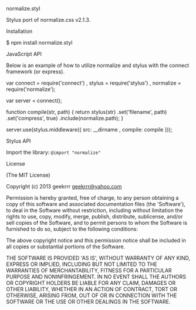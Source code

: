 normalize.styl

Stylus port of normalize.css v2.1.3.

Installation

$ npm install normalize.styl

JavaScript API

Below is an example of how to utilize normalize and stylus with the connect framework (or express).

var connect = require('connect')
  , stylus = require('stylus')
  , normalize = require('normalize');

var server = connect();

function compile(str, path) {
  return stylus(str)
    .set('filename', path)
    .set('compress', true)
    .include(normalize.path);
}

server.use(stylus.middleware({
    src: __dirname
  , compile: compile
}));

Stylus API

Import the library:
`@import "normalize"`

License

(The MIT License)

Copyright (c) 2013 geekrrr <geekrrr@yahoo.com>

Permission is hereby granted, free of charge, to any person obtaining a copy of this software and associated documentation files (the 'Software'), to deal in the Software without restriction, including without limitation the rights to use, copy, modify, merge, publish, distribute, sublicense, and/or sell copies of the Software, and to permit persons to whom the Software is furnished to do so, subject to the following conditions:

The above copyright notice and this permission notice shall be included in all copies or substantial portions of the Software.

THE SOFTWARE IS PROVIDED 'AS IS', WITHOUT WARRANTY OF ANY KIND, EXPRESS OR IMPLIED, INCLUDING BUT NOT LIMITED TO THE WARRANTIES OF MERCHANTABILITY, FITNESS FOR A PARTICULAR PURPOSE AND NONINFRINGEMENT. IN NO EVENT SHALL THE AUTHORS OR COPYRIGHT HOLDERS BE LIABLE FOR ANY CLAIM, DAMAGES OR OTHER LIABILITY, WHETHER IN AN ACTION OF CONTRACT, TORT OR OTHERWISE, ARISING FROM, OUT OF OR IN CONNECTION WITH THE SOFTWARE OR THE USE OR OTHER DEALINGS IN THE SOFTWARE.
